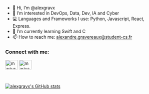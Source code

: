 - 👋 Hi, I’m @alexgravx
- 👀 I’m interested in DevOps, Data, Dev, IA and Cyber
- 💻 Languages and Frameworks I use: Python, Javascript, React, Express.
- 🌱 I’m currently learning Swift and C
- 📫 How to reach me: alexandre.gravereaux@student-cs.fr

<h3 align="left">Connect with me:</h3>
<p align="left">
<a href="https://twitter.com/alex_gravx" target="blank"><img align="center" src="https://raw.githubusercontent.com/rahuldkjain/github-profile-readme-generator/master/src/images/icons/Social/twitter.svg" alt="marius__dev" height="30" width="40" /></a>
<a href="https://www.linkedin.com/in/alexandre-gravereaux-9b822521b/" target="blank"><img align="center" src="https://raw.githubusercontent.com/rahuldkjain/github-profile-readme-generator/master/src/images/icons/Social/linked-in-alt.svg" alt="marius verdier" height="30" width="40" /></a>
</p>
<br>

[![alexgravx's GitHub stats](https://github-readme-stats.vercel.app/api?username=alexgravx&show_icons=true&theme=tokyonight&count_private=true)](https://github.com/alexgravx)

<!---
alexgravx/alexgravx is a ✨ special ✨ repository because its `README.md` (this file) appears on your GitHub profile.
You can click the Preview link to take a look at your changes.
--->
